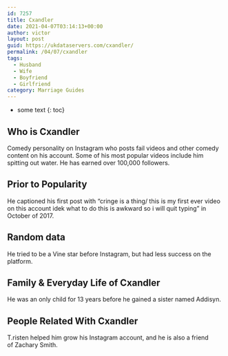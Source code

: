 ```yaml
---
id: 7257
title: Cxandler
date: 2021-04-07T03:14:13+00:00
author: victor
layout: post
guid: https://ukdataservers.com/cxandler/
permalink: /04/07/cxandler
tags:
  - Husband
  - Wife
  - Boyfriend
  - Girlfriend
category: Marriage Guides
---
```


* some text
{: toc}


## Who is Cxandler



Comedy personality on Instagram who posts fail videos and other comedy content on his account. Some of his most popular videos include him spitting out water. He has earned over 100,000 followers. 

                
                
                
## Prior to Popularity



He captioned his first post with &#8220;cringe is a thing/ this is my first ever video on this account idek what to do this is awkward so i will quit typing&#8221; in October of 2017. 

                
                
                
## Random data



He tried to be a Vine star before Instagram, but had less success on the platform. 

                
                
                
## Family & Everyday Life of Cxandler



He was an only child for 13 years before he gained a sister named Addisyn.

                
                
                
## People Related With Cxandler



T.risten helped him grow his Instagram account, and he is also a friend of Zachary Smith.

                
              
            
          
          
          